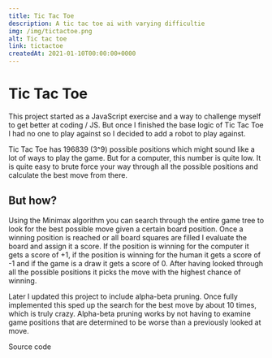 ```yaml
---
title: Tic Tac Toe
description: A tic tac toe ai with varying difficultie
img: /img/tictactoe.png
alt: Tic tac toe
link: tictactoe
createdAt: 2021-01-10T00:00:00+0000
---
```


# Tic Tac Toe

This project started as a JavaScript exercise and a way to challenge myself to get better at coding / JS. But once I finished the base logic of Tic Tac Toe I had no one to play against so I decided to add a robot to play against.

Tic Tac Toe has 196839 (3^9) possible positions which might sound like a lot of ways to play the game. But for a computer, this number is quite low. It is quite easy to brute force your way through all the possible positions and calculate the best move from there.

<tic-tac-toe></tic-tac-toe>

## But how?

Using the Minimax algorithm you can search through the entire game tree to look for the best possible move given a certain board position.
Once a winning position is reached or all board squares are filled I evaluate the board and assign it a score. If the position is winning for the computer it gets a score of +1, if the position is winning for the human it gets a score of -1 and if the game is a draw it gets a score of 0. After having looked through all the possible positions it picks the move with the highest chance of winning.

Later I updated this project to include alpha-beta pruning. Once fully implemented this sped up the search for the best move by about 10 times, which is truly crazy. Alpha-beta pruning works by not having to examine game positions that are determined to be worse than a previously looked at move.

<icon-link href="https://github.com/Vuurvos1/tictactoe" target="_blank" icon="github">
Source code
</icon-link>

